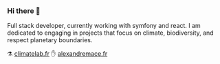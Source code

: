 ### Hi there 👋
Full stack developer, currently working with symfony and react. I am dedicated to engaging in projects that focus on climate, biodiversity, and respect planetary boundaries.

⚗️ [climatelab.fr](https://climatelab.fr)  ✋ [alexandremace.fr](https://alexandremace.fr)

<!--
**alexandre-mace/alexandre-mace** is a ✨ _special_ ✨ repository because its `README.md` (this file) appears on your GitHub profile.
Here are some ideas to get you started:
- 🔭 I’m currently working on ...
- 🌱 I’m currently learning ...
- 👯 I’m looking to collaborate on ...
- 🤔 I’m looking for help with ...
- 💬 Ask me about ...
- 📫 How to reach me: ...
- 😄 Pronouns: ...
- ⚡ Fun fact: ...
-->
